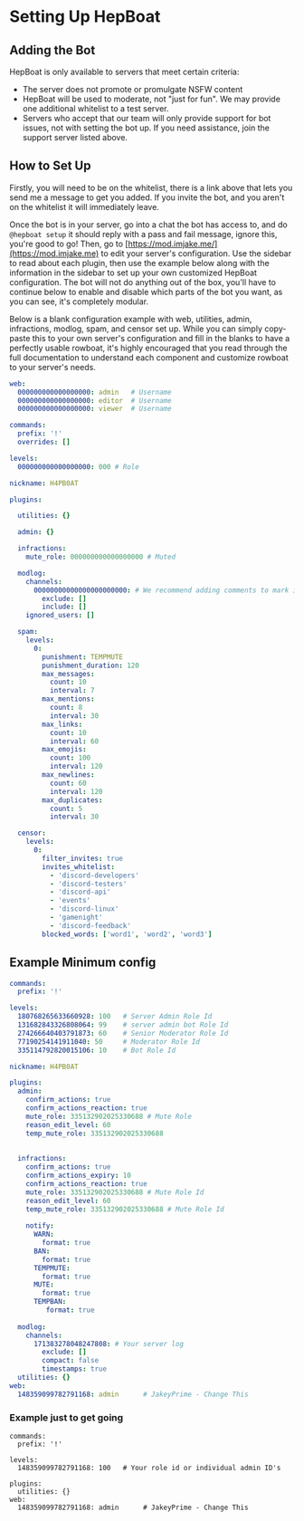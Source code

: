 # Setting Up HepBoat

## Adding the Bot

HepBoat is only available to servers that meet certain criteria:

* The server does not promote or promulgate NSFW content
* HepBoat will be used to moderate, not "just for fun". We may provide one additional whitelist to a test server.
* Servers who accept that our team will only provide support for bot issues, not with setting the bot up. If you need assistance, join the support server listed above.

## How to Set Up

Firstly, you will need to be on the whitelist, there is a link above that lets you send me a message to get you added. If you invite the bot, and you aren't on the whitelist it will immediately leave.

Once the bot is in your server, go into a chat the bot has access to, and do `@hepboat setup` it should reply with a pass and fail message, ignore this, you're good to go!
Then, go to [https://mod.imjake.me/](https://mod.imjake.me) to edit your server's configuration. Use the sidebar to read about each plugin, then use the example below along with the information in the sidebar to set up your own customized HepBoat configuration.
The bot will not do anything out of the box, you'll have to continue below to enable and disable which parts of the bot you want, as you can see, it's completely modular. 

Below is a blank configuration example with web, utilities, admin, infractions, modlog, spam, and censor set up. While you can simply copy-paste this to your own server's configuration and fill in the blanks to have a perfectly usable rowboat, it's highly encouraged that you read through the full documentation to understand each component and customize rowboat to your server's needs.

```yaml
web:
  000000000000000000: admin   # Username
  000000000000000000: editor  # Username
  000000000000000000: viewer  # Username

commands:
  prefix: '!'
  overrides: []

levels:
  000000000000000000: 000 # Role

nickname: H4PB0AT

plugins:

  utilities: {}

  admin: {}

  infractions:
    mute_role: 000000000000000000 # Muted

  modlog:
    channels:
      00000000000000000000000: # We recommend adding comments to mark ids with names
        exclude: []
        include: []
    ignored_users: []

  spam:
    levels:
      0:
        punishment: TEMPMUTE
        punishment_duration: 120
        max_messages:
          count: 10
          interval: 7
        max_mentions:
          count: 8
          interval: 30
        max_links:
          count: 10
          interval: 60
        max_emojis:
          count: 100
          interval: 120
        max_newlines:
          count: 60
          interval: 120
        max_duplicates:
          count: 5
          interval: 30

  censor:
    levels:
      0:
        filter_invites: true
        invites_whitelist: 
          - 'discord-developers'
          - 'discord-testers'
          - 'discord-api'
          - 'events'
          - 'discord-linux'
          - 'gamenight'
          - 'discord-feedback'
        blocked_words: ['word1', 'word2', 'word3']
```



## Example Minimum config

```yaml
commands:
  prefix: '!'

levels:
  180768265633660928: 100   # Server Admin Role Id
  131682843326808064: 99    # server admin bot Role Id
  274266640403791873: 60    # Senior Moderator Role Id
  77190254141911040: 50     # Moderator Role Id
  335114792820015106: 10    # Bot Role Id

nickname: H4PB0AT

plugins:
  admin:
    confirm_actions: true
    confirm_actions_reaction: true
    mute_role: 335132902025330688 # Mute Role
    reason_edit_level: 60
    temp_mute_role: 335132902025330688
  
    
  infractions:
    confirm_actions: true
    confirm_actions_expiry: 10
    confirm_actions_reaction: true
    mute_role: 335132902025330688 # Mute Role Id
    reason_edit_level: 60
    temp_mute_role: 335132902025330688 # Mute Role Id
    
    notify:
      WARN:
        format: true
      BAN:
        format: true
      TEMPMUTE:
        format: true
      MUTE:
        format: true
      TEMPBAN:
         format: true
    
  modlog:
    channels:
      171383278048247808: # Your server log
        exclude: []
        compact: false
        timestamps: true
  utilities: {}
web:
  148359099782791168: admin      # JakeyPrime - Change This
```

### Example just to get going

```text
commands:
  prefix: '!'
​
levels:
  148359099782791168: 100   # Your role id or individual admin ID's
​
plugins:
  utilities: {}
web:
  148359099782791168: admin      # JakeyPrime - Change This
```

